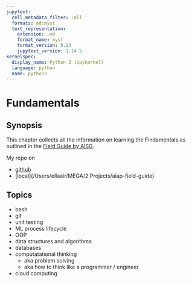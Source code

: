 ```yaml
---
jupytext:
  cell_metadata_filter: -all
  formats: md:myst
  text_representation:
    extension: .md
    format_name: myst
    format_version: 0.13
    jupytext_version: 1.14.5
kernelspec:
  display_name: Python 3 (ipykernel)
  language: python
  name: python3
---
```


# Fundamentals

## Synopsis

This chapter collects all the information on learning the Findamentals as outlined in the [Field Guide by AISG](https://epoch.aisingapore.org/aiap-field-guide/).

My repo on 
* [github](https://github.com/ellacharmed/aiap-field-guide)
* [local](/Users/ellaair/MEGA/2 Projects/aiap-field-guide)

## Topics

* bash
* git
* unit testing
* ML process lifecycle
* OOP
* data structures and algorithms
* databases
* computatational thinking
  * aka problem solving
  * aka how to think like a programmer / engineer
* cloud computing
